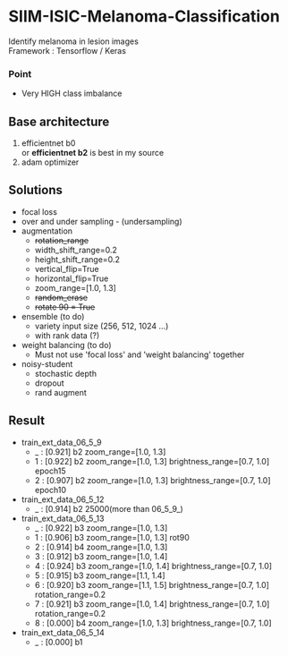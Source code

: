 # SIIM-ISIC-Melanoma-Classification
Identify melanoma in lesion images  
Framework : Tensorflow / Keras  
### Point
- Very HIGH class imbalance  
 


## Base architecture
1. efficientnet b0   
  or **efficientnet b2** is best in my source  
2. adam optimizer  


## Solutions  
- focal loss  
- over and under sampling - (undersampling)  
- augmentation  
  * ~~rotation_range~~
  * width_shift_range=0.2
  * height_shift_range=0.2
  * vertical_flip=True
  * horizontal_flip=True
  * zoom_range=[1.0, 1.3]
  * ~~random_erase~~
  * ~~rotate 90 = True~~
- ensemble (to do)
  * variety input size (256, 512, 1024 ...)
  * with rank data (?)
- weight balancing (to do)      
  * Must not use 'focal loss' and 'weight balancing' together
- noisy-student
  * stochastic depth
  * dropout
  * rand augment


## Result
- train_ext_data_06_5_9
    - _ : [0.921] b2 zoom_range=[1.0, 1.3]    
    - 1 : [0.922] b2 zoom_range=[1.0, 1.3] brightness_range=[0.7, 1.0] epoch15
    - 2 : [0.907] b2 zoom_range=[1.0, 1.3] brightness_range=[0.7, 1.0] epoch10
- train_ext_data_06_5_12  
    - _ : [0.914] b2 25000(more than 06_5_9_)
- train_ext_data_06_5_13  
    - _ : [0.922] b3 zoom_range=[1.0, 1.3]  
    - 1 : [0.906] b3 zoom_range=[1.0, 1.3] rot90
    - 2 : [0.914] b4 zoom_range=[1.0, 1.3]
    - 3 : [0.912] b3 zoom_range=[1.0, 1.4]  
    - 4 : [0.924] b3 zoom_range=[1.0, 1.4] brightness_range=[0.7, 1.0]   
    - 5 : [0.915] b3 zoom_range=[1.1, 1.4]  
    - 6 : [0.920] b3 zoom_range=[1.1, 1.5] brightness_range=[0.7, 1.0] rotation_range=0.2  
    - 7 : [0.921] b3 zoom_range=[1.0, 1.4] brightness_range=[0.7, 1.0] rotation_range=0.2   
    - 8 : [0.000] b4 zoom_range=[1.0, 1.3] brightness_range=[0.7, 1.0]   
- train_ext_data_06_5_14
    - _ : [0.000] b1 